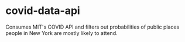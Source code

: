 # covid-data-api
Consumes MIT's COVID API and filters out probabilities of public places people in New York are mostly likely to attend.
